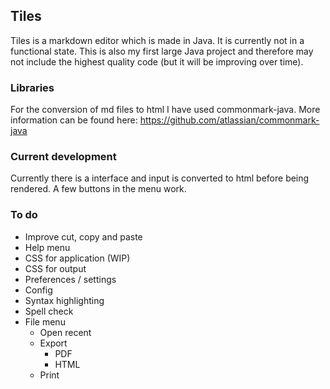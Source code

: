 ## Tiles
Tiles is a markdown editor which is made in Java. It is currently not in a functional state. This is also my first large Java project and therefore may not include the highest quality code (but it will be improving over time).

### Libraries
For the conversion of md files to html I have used commonmark-java. More information can be found here: https://github.com/atlassian/commonmark-java

### Current development
Currently there is a interface and input is converted to html before being rendered. A few buttons in the menu work.

### To do
* Improve cut, copy and paste
* Help menu
* CSS for application (WIP)
* CSS for output
* Preferences / settings
* Config
* Syntax highlighting
* Spell check
* File menu
    * Open recent
    * Export
        * PDF
        * HTML
    * Print
